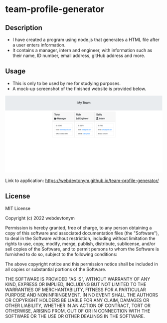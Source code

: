 # team-profile-generator
## Description 

- I have created a program using node.js that generates a HTML file after a user enters information.
- It contains a manager, intern and engineer, with information such as their name, ID number, email address, gitHub address and more. 
## Usage

- This is only to be used by me for studying purposes.
- A mock-up screenshot of the finished website is provided below.

![](/images/img.png)

Link to application: https://webdevtonym.github.io/team-profile-generator/

## License

MIT License

Copyright (c) 2022 webdevtonym

Permission is hereby granted, free of charge, to any person obtaining a copy
of this software and associated documentation files (the "Software"), to deal
in the Software without restriction, including without limitation the rights
to use, copy, modify, merge, publish, distribute, sublicense, and/or sell
copies of the Software, and to permit persons to whom the Software is
furnished to do so, subject to the following conditions:

The above copyright notice and this permission notice shall be included in all
copies or substantial portions of the Software.

THE SOFTWARE IS PROVIDED "AS IS", WITHOUT WARRANTY OF ANY KIND, EXPRESS OR
IMPLIED, INCLUDING BUT NOT LIMITED TO THE WARRANTIES OF MERCHANTABILITY,
FITNESS FOR A PARTICULAR PURPOSE AND NONINFRINGEMENT. IN NO EVENT SHALL THE
AUTHORS OR COPYRIGHT HOLDERS BE LIABLE FOR ANY CLAIM, DAMAGES OR OTHER
LIABILITY, WHETHER IN AN ACTION OF CONTRACT, TORT OR OTHERWISE, ARISING FROM,
OUT OF OR IN CONNECTION WITH THE SOFTWARE OR THE USE OR OTHER DEALINGS IN THE
SOFTWARE.
